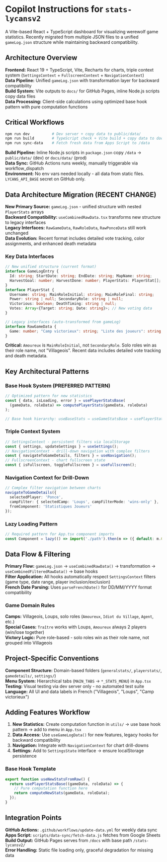 

# Copilot Instructions for `stats-lycansv2`

A Vite-based React + TypeScript dashboard for visualizing werewolf game statistics. Recently migrated from multiple JSON files to a unified `gameLog.json` structure while maintaining backward compatibility.

## Architecture Overview

**Frontend:** React 19 + TypeScript, Vite, Recharts for charts, triple context system (`SettingsContext` + `FullscreenContext` + `NavigationContext`)  
**Data Pipeline:** Unified `gameLog.json` with transformation layer for backward compatibility  
**Build System:** Vite outputs to `docs/` for GitHub Pages, inline Node.js scripts copy data files  
**Data Processing:** Client-side calculations using optimized base hook pattern with pure computation functions

## Critical Workflows

```bash
npm run dev          # Dev server + copy data to public/data/
npm run build        # TypeScript check + Vite build + copy data to docs/data/
npm run sync-data    # Fetch fresh data from Apps Script to /data
```

**Build Pipeline:** Inline Node.js scripts in `package.json` copy `/data` → `public/data/` (dev) or `docs/data/` (prod)  
**Data Sync:** GitHub Actions runs weekly, manually triggerable via workflow_dispatch  
**Environment:** No env vars needed locally - all data from static files. `LYCANS_API_BASE` secret on GitHub only.

## Data Architecture Migration (RECENT CHANGE)

**New Primary Source:** `gameLog.json` - unified structure with nested `PlayerStats` arrays  
**Backward Compatibility:** `useCombinedRawData.tsx` transforms new structure to legacy interfaces  
**Legacy Interfaces:** `RawGameData`, `RawRoleData`, `RawPonceData` still work unchanged  
**Data Evolution:** Recent format includes detailed vote tracking, color assignments, and enhanced death metadata  

### Key Data Interfaces
```typescript
// New unified structure (current format)
interface GameLogEntry {
  Id: string; StartDate: string; EndDate: string; MapName: string;
  HarvestGoal: number; HarvestDone: number; PlayerStats: PlayerStat[];
}
interface PlayerStat {
  Username: string; MainRoleInitial: string; MainRoleFinal: string;
  Power: string | null; SecondaryRole: string | null; 
  Victorious: boolean; DeathTiming: string | null;
  Votes: Array<{Target: string; Date: string}>; // New voting data
}

// Legacy interfaces (auto-transformed from gameLog)
interface RawGameData {
  Game: number; "Camp victorieux": string; "Liste des joueurs": string;
}
```

**Critical:** `Amoureux` is `MainRoleInitial`, not `SecondaryRole`. Solo roles win as their role name, not "Villageois". Recent data includes detailed vote tracking and death metadata.

## Key Architectural Patterns

### Base Hook System (PREFERRED PATTERN)
```typescript
// Optimized pattern for new statistics
const { data, isLoading, error } = usePlayerStatsBase(
  (gameData, roleData) => computePlayerStats(gameData, roleData)
);

// Base hook hierarchy: useBaseStats → useGameStatsBase → usePlayerStatsBase → useFullStatsBase
```

### Triple Context System
```typescript
// SettingsContext - persistent filters via localStorage
const { settings, updateSettings } = useSettings();
// NavigationContext - drill-down navigation with complex filters
const { navigateToGameDetails, filters } = useNavigation();
// FullscreenContext - chart fullscreen state
const { isFullscreen, toggleFullscreen } = useFullscreen();
```

### Navigation Context for Drill-Down
```typescript
// Complex filter navigation between charts
navigateToGameDetails({ 
  selectedPlayer: 'Ponce', 
  campFilter: { selectedCamp: 'Loups', campFilterMode: 'wins-only' },
  fromComponent: 'Statistiques Joueurs' 
});
```

### Lazy Loading Pattern
```typescript
// Required pattern for App.tsx component imports
const Component = lazy(() => import('./path').then(m => ({ default: m.ComponentName })));
```

## Data Flow & Filtering

**Primary Flow:** `gameLog.json` → `useCombinedRawData()` → transformation → `useCombinedFilteredRawData()` → base hooks  
**Filter Application:** All hooks automatically respect `SettingsContext` filters (game type, date range, player inclusion/exclusion)  
**French Date Parsing:** Uses `parseFrenchDate()` for DD/MM/YYYY format compatibility

### Game Domain Rules
**Camps:** Villageois, Loups, solo roles (`Amoureux`, `Idiot du Village`, `Agent`, etc.)  
**Special Cases:** `Traître` works with Loups, `Amoureux` always 2 players (win/lose together)  
**Victory Logic:** Pure role-based - solo roles win as their role name, not grouped into Villageois

## Project-Specific Conventions

**Component Structure:** Domain-based folders (`generalstats/`, `playerstats/`, `gamedetails/`, `settings/`)  
**Menu System:** Hierarchical tabs (`MAIN_TABS` → `*_STATS_MENU`) in `App.tsx`  
**Testing:** Visual testing via dev server only - no automated test suite  
**Language:** All UI and data labels in French ("Villageois", "Loups", "Camp victorieux")

## Adding Features Workflow

1. **New Statistics:** Create computation function in `utils/` → use base hook pattern → add to menu in `App.tsx`
2. **Data Access:** Use `useGameLogData()` for new features, legacy hooks for backward compatibility
3. **Navigation:** Integrate with `NavigationContext` for chart drill-downs
4. **Settings:** Add to `SettingsState` interface → ensure localStorage persistence

### Base Hook Template
```typescript
export function useNewStatsFromRaw() {
  return usePlayerStatsBase((gameData, roleData) => {
    // Pure computation function here
    return computeNewStats(gameData, roleData);
  });
}
```

## Integration Points

**GitHub Actions:** `.github/workflows/update-data.yml` for weekly data sync  
**Apps Script:** `scripts/data-sync/fetch-data.js` fetches from Google Sheets  
**Build Output:** GitHub Pages serves from `/docs` with base path `/stats-lycansv2/`  
**Error Handling:** Static file loading only, graceful degradation for missing data
